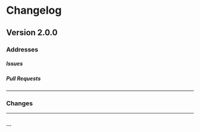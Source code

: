# Changelog

## Version 2.0.0
### Addresses
##### Issues
##### Pull Requests
---
### Changes
---
#### ...
